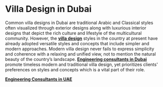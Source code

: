 # Villa Design in Dubai
Common villa designs in Dubai are traditional Arabic and Classical styles often visualized through exterior designs along with luxurious interior designs that depict the rich culture and lifestyle of the multicultural community. 
However, the <a href="https://www.datconsultancy.com/services/Villa-Design" target="_blank"><b>villa design</b></a> styles in the country at present have already adopted versatile styles and concepts that include simpler and modern approaches. 
Modern villa design never fails to express simplicity and coherence with a relaxing and unified view, not to mention the natural beauty of the country’s landscape. 
<a href="https://www.datconsultancy.com/" target="_blank"><b>Engineering consultants in Dubai</b></a> promote timeless modern and traditional villa design, yet prioritizes clients' preferences on styles and concepts which is a vital part of their role.

<a href="https://www.datconsultancy.com/" target="_blank"><b>Engineering Consultants in UAE</b></a>
